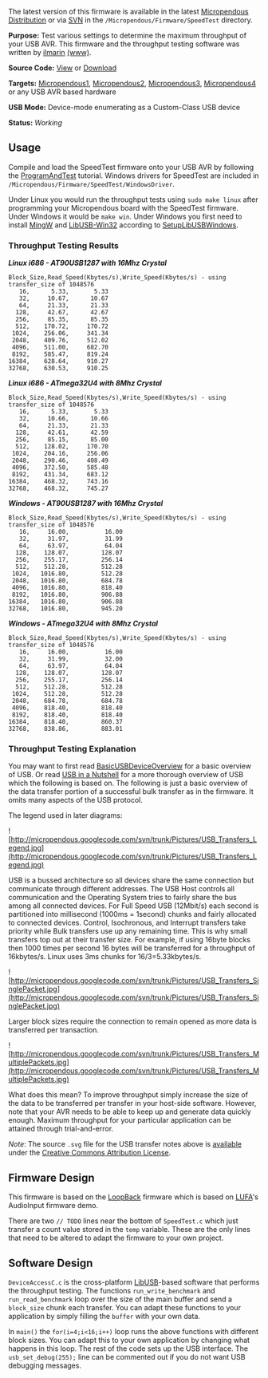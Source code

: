 The latest version of this firmware is available in the latest [Micropendous Distribution](http://code.google.com/p/micropendous/downloads/list) or via [SVN](http://code.google.com/p/micropendous/source/checkout) in the `/Micropendous/Firmware/SpeedTest` directory.

**Purpose:** Test various settings to determine the maximum throughput of your USB AVR.  This firmware and the throughput testing software was written by [ilmarin](http://code.google.com/u/@UBVVR1FTBBdBXQN%2F/) [(www)](http://www.ilmarin.info).

**Source Code:** [View](http://code.google.com/p/micropendous/source/browse/trunk/Micropendous/Firmware/SpeedTest) or [Download](http://www.Micropendous.org/Distribution)

**Targets:** [Micropendous1](Micropendous1.md), [Micropendous2](Micropendous2.md), [Micropendous3](Micropendous3.md), [Micropendous4](Micropendous4.md) or any USB AVR based hardware

**USB Mode:** Device-mode enumerating as a Custom-Class USB device

**Status:** _Working_


## Usage ##

Compile and load the SpeedTest firmware onto your USB AVR by following the [ProgramAndTest](ProgramAndTest.md) tutorial.  Windows drivers for SpeedTest are included in `/Micropendous/Firmware/SpeedTest/WindowsDriver`.

Under Linux you would run the throughput tests using `sudo make linux` after programming your Micropendous board with the SpeedTest firmware.  Under Windows it would be `make win`.  Under Windows you first need to install [MingW](http://www.mingw.org/) and [LibUSB-Win32](http://libusb-win32.sourceforge.net/) according to [SetupLibUSBWindows](SetupLibUSBWindows.md).

### Throughput Testing Results ###

_**Linux i686 - AT90USB1287 with 16Mhz Crystal**_
```
Block_Size,Read_Speed(Kbytes/s),Write_Speed(Kbytes/s) - using transfer_size of 1048576
   16,	    5.33,	    5.33
   32,	   10.67,	   10.67
   64,	   21.33,	   21.33
  128,	   42.67,	   42.67
  256,	   85.35,	   85.35
  512,	  170.72,	  170.72
 1024,	  256.06,	  341.34
 2048,	  409.76,	  512.02
 4096,	  511.00,	  682.70
 8192,	  585.47,	  819.24
16384,	  628.64,	  910.27
32768,	  630.53,	  910.25
```

_**Linux i686 - ATmega32U4 with 8Mhz Crystal**_
```
Block_Size,Read_Speed(Kbytes/s),Write_Speed(Kbytes/s) - using transfer_size of 1048576
   16,	    5.33,	    5.33
   32,	   10.66,	   10.66
   64,	   21.33,	   21.33
  128,	   42.61,	   42.59
  256,	   85.15,	   85.00
  512,	  128.02,	  170.70
 1024,	  204.16,	  256.06
 2048,	  290.46,	  408.49
 4096,	  372.50,	  585.48
 8192,	  431.34,	  683.12
16384,	  468.32,	  743.16
32768,	  468.32,	  745.27
```

_**Windows - AT90USB1287 with 16Mhz Crystal**_
```
Block_Size,Read_Speed(Kbytes/s),Write_Speed(Kbytes/s) - using transfer_size of 1048576
   16,     16.00,          16.00
   32,     31.97,          31.99
   64,     63.97,          64.04
  128,    128.07,         128.07
  256,    255.17,         256.14
  512,    512.28,         512.28
 1024,   1016.80,         512.28
 2048,   1016.80,         684.78
 4096,   1016.80,         818.40
 8192,   1016.80,         906.88
16384,   1016.80,         906.88
32768,   1016.80,         945.20
```

_**Windows - ATmega32U4 with 8Mhz Crystal**_
```
Block_Size,Read_Speed(Kbytes/s),Write_Speed(Kbytes/s) - using transfer_size of 1048576
   16,     16.00,          16.00
   32,     31.99,          32.00
   64,     63.97,          64.04
  128,    128.07,         128.07
  256,    255.17,         256.14
  512,    512.28,         512.28
 1024,    512.28,         512.28
 2048,    684.78,         684.78
 4096,    818.40,         818.40
 8192,    818.40,         818.40
16384,    818.40,         860.37
32768,    838.86,         883.01
```

### Throughput Testing Explanation ###

You may want to first read [BasicUSBDeviceOverview](BasicUSBDeviceOverview.md) for a basic overview of USB.  Or read [USB in a Nutshell](http://www.beyondlogic.org/usbnutshell/) for a more thorough overview of USB which the following is based on.  The following is just a basic overview of the data transfer portion of a successful bulk transfer as in the firmware.  It omits many aspects of the USB protocol.

The legend used in later diagrams:

![http://micropendous.googlecode.com/svn/trunk/Pictures/USB_Transfers_Legend.jpg](http://micropendous.googlecode.com/svn/trunk/Pictures/USB_Transfers_Legend.jpg)

USB is a bussed architecture so all devices share the same connection but communicate through different addresses.  The USB Host controls all communication and the Operating System tries to fairly share the bus among all connected devices.  For Full Speed USB (12Mbit/s) each second is partitioned into millisecond (1000ms = 1second) chunks and fairly allocated to connected devices.  Control, Isochronous, and Interrupt transfers take priority while Bulk transfers use up any remaining time.  This is why small transfers top out at their transfer size.  For example, if using 16byte blocks then 1000 times per second 16 bytes will be transferred for a throughput of 16kbytes/s.  Linux uses 3ms chunks for 16/3=5.33kbytes/s.

![http://micropendous.googlecode.com/svn/trunk/Pictures/USB_Transfers_SinglePacket.jpg](http://micropendous.googlecode.com/svn/trunk/Pictures/USB_Transfers_SinglePacket.jpg)

Larger block sizes require the connection to remain opened as more data is transferred per transaction.

![http://micropendous.googlecode.com/svn/trunk/Pictures/USB_Transfers_MultiplePackets.jpg](http://micropendous.googlecode.com/svn/trunk/Pictures/USB_Transfers_MultiplePackets.jpg)

What does this mean?  To improve throughput simply increase the size of the data to be transferred per transfer in your host-side software.  However, note that your AVR needs to be able to keep up and generate data quickly enough.  Maximum throughput for your particular application can be attained through trial-and-error.

_Note_: The source `.svg` file for the USB transfer notes above is [available](http://code.google.com/p/micropendous/source/browse/trunk/Pictures/USB_Transfers.svg) under the [Creative Commons Attribution License](http://creativecommons.org/licenses/by/3.0/).


## Firmware Design ##

This firmware is based on the [LoopBack](LoopBack.md) firmware which is based on [LUFA](http://www.fourwalledcubicle.com/LUFA.php)'s AudioInput firmware demo.

There are two `// TODO` lines near the bottom of `SpeedTest.c` which just transfer a count value stored in the `temp` variable.  These are the only lines that need to be altered to adapt the firmware to your own project.

## Software Design ##

`DeviceAccessC.c` is the cross-platform [LibUSB](http://libusb.sourceforge.net/)-based software that performs the throughput testing.  The functions `run_write_benchmark` and `run_read_benchmark` loop over the size of the main buffer and send a `block_size` chunk each transfer.  You can adapt these functions to your application by simply filling the `buffer` with your own data.

In `main()` the `for(i=4;i<16;i++)` loop runs the above functions with different block sizes.  You can adapt this to your own application by changing what happens in this loop.  The rest of the code sets up the USB interface.  The `usb_set_debug(255);` line can be commented out if you do not want USB debugging messages.